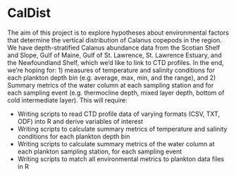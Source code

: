 # CalDist
The aim of this project is to explore hypotheses about environmental factors that determine the vertical distribution of Calanus copepods in the region. We have depth-stratified Calanus abundance data from the Scotian Shelf and Slope, Gulf of Maine, Gulf of St. Lawrence, St. Lawrence Estuary, and the Newfoundland Shelf, which we’d like to link to CTD profiles. In the end, we’re hoping for:  1) measures of temperature and salinity conditions for each plankton depth bin (e.g. average, max, min, and the range), and 2) Summary metrics of the water column at each sampling station and for each sampling event (e.g. thermocline depth, mixed layer depth, bottom of cold intermediate layer). This will require:

-	Writing scripts to read CTD profile data of varying formats (CSV, TXT, ODF)  into R and derive variables of interest 
-	Writing scripts to calculate summary metrics of temperature and salinity conditions for each plankton depth bin
-	Writing scripts to calculate summary metrics of the water column at each plankton sampling station, for each sampling event
-	Writing scripts to match all environmental metrics to plankton data files in R
